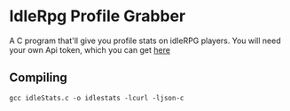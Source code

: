# IdleRpg Profile Grabber
A C program that'll give you profile stats on idleRPG players.
You will need your own Api token, which you can get [here](https://discord.gg/CbXRjfW)

## Compiling
`gcc idleStats.c -o idlestats -lcurl -ljson-c`
